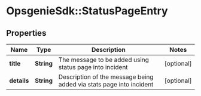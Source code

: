 # OpsgenieSdk::StatusPageEntry

## Properties
Name | Type | Description | Notes
------------ | ------------- | ------------- | -------------
**title** | **String** | The message to be added using status page into incident | [optional] 
**details** | **String** | Description of the message being added via stats page into incident | [optional] 


